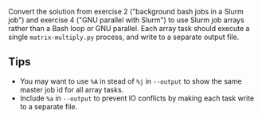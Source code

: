 Convert the solution from exercise 2 ("background bash jobs in a Slurm
job") and exercise 4 ("GNU parallel with Slurm") to use Slurm job
arrays rather than a Bash loop or GNU parallel. Each array task should
execute a single `matrix-multiply.py` process, and write to a separate
output file.

## Tips

* You may want to use `%A` in stead of `%j` in `--output` to show the
  same master job id for all array tasks.
* Include `%a` in `--output` to prevent IO conflicts by making each
  task write to a separate file.
